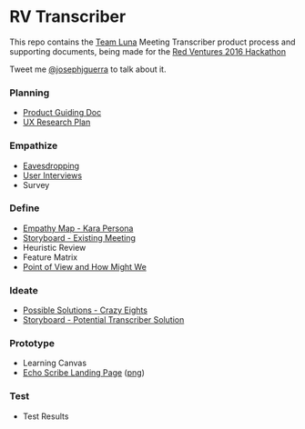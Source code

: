 # RV Transcriber

This repo contains the [Team Luna](http://teamluna.co/) Meeting Transcriber product process and supporting documents, being made for the [Red Ventures 2016 Hackathon](https://www.redventures.com/hackathon/)

Tweet me [@josephjguerra](https://twitter.com/josephjguerra) to talk about it.

### Planning
- [Product Guiding Doc](https://github.com/josephjguerra/rv-transcriber/blob/master/RVHackathonMeetingTranscriberGuidingDoc.pdf)
- [UX Research Plan](https://github.com/josephjguerra/rv-transcriber/blob/master/UXResearchPlan-MeetingTranscriber.pdf)

### Empathize
- [Eavesdropping](https://github.com/josephjguerra/rv-transcriber/blob/master/Eavesdropping-MeetingPaintPoints.pdf)
- [User Interviews](https://github.com/josephjguerra/rv-transcriber/blob/master/MeetingTranscriber-UserInterviews.pdf)
- Survey

### Define
- [Empathy Map - Kara Persona](https://github.com/josephjguerra/rv-transcriber/blob/master/EmpathyMap-KaraMeetingRecorderValidation.png)
- [Storyboard - Existing Meeting](https://github.com/josephjguerra/rv-transcriber/blob/master/StoryboardKaraExistingMeeting.pdf)
- Heuristic Review
- Feature Matrix
- [Point of View and How Might We](https://github.com/josephjguerra/rv-transcriber/blob/master/POV_HMW.pdf)

### Ideate
- [Possible Solutions - Crazy Eights](https://github.com/josephjguerra/rv-transcriber/blob/master/PossibileSolutionsListCrazyEights.pdf)
- [Storyboard - Potential Transcriber Solution](https://github.com/josephjguerra/rv-transcriber/blob/master/StoryboardKaraProposedMeeting.pdf)

### Prototype
- Learning Canvas
- [Echo Scribe Landing Page](http://lnc.hr/bmLaW) ([png](https://github.com/josephjguerra/rv-transcriber/blob/master/echo-scribe.png))

### Test
- Test Results
